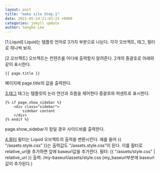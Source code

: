 ```yaml
---
layout: post
title: "make site Step.1"
date: 2021-05-24 21:03:23 +0900
categories: jekyll update
author: Sangho Lee
---
```

[1.Liquid]
Liquid는 템플릿 언어로 3가지 부분으로 나뉜다. 각각 오브젝트, 태그, 필터로 하나씩 보자.

[2.오브젝트]
오브젝트는 컨텐츠를 어디에 출력할지 알려준다. 2개의 중괄호로 아래와 같이 표시한다.
```
{{ page.title }}
```
페이지에 page.title의 값을 출력한다.

[3.태그](http://jekyllrb-ko.github.io/docs/liquid/tags/)
태그는 템플릿의 논리 연산과 흐름을 제어한다 중괄호와 퍼센트로 표시한다.
```
{% if page.show_sidebar %}
    <div class="sidebar">
        sidebar content
    </div>
{% endif %}
```
page.show_sidebar가 참일 경우 사이드바를 출력한다.

[4.필터](http://jekyllrb-ko.github.io/docs/liquid/filters/)
필터는 Liquid 오브젝트의 출력을 변환시킨다.
예를 들어 {{ "/assets.style.css" }}는 출력값도 "/assets.style.css"이 된다.
이를 필터로 relative_url을 추가하면 앞에 baseurl값을 추가한다.
필터: {{ "/assets/style.css" | relative_url }}
출력: /my-baseurl/assets/style.css (my_baseurl부분에 baseurl 값이 추가된다.)